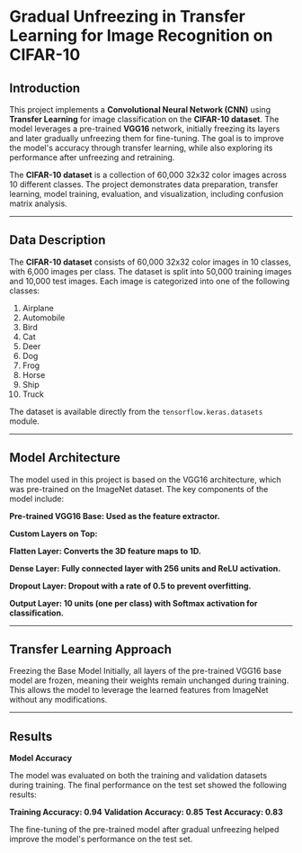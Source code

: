 # Gradual Unfreezing in Transfer Learning for Image Recognition on CIFAR-10

## Introduction

This project implements a **Convolutional Neural Network (CNN)** using **Transfer Learning** for image classification on the **CIFAR-10 dataset**. The model leverages a pre-trained **VGG16** network, initially freezing its layers and later gradually unfreezing them for fine-tuning. The goal is to improve the model's accuracy through transfer learning, while also exploring its performance after unfreezing and retraining.

The **CIFAR-10 dataset** is a collection of 60,000 32x32 color images across 10 different classes. The project demonstrates data preparation, transfer learning, model training, evaluation, and visualization, including confusion matrix analysis.

---

## Data Description

The **CIFAR-10 dataset** consists of 60,000 32x32 color images in 10 classes, with 6,000 images per class. The dataset is split into 50,000 training images and 10,000 test images. Each image is categorized into one of the following classes:

1. Airplane
2. Automobile
3. Bird
4. Cat
5. Deer
6. Dog
7. Frog
8. Horse
9. Ship
10. Truck

The dataset is available directly from the `tensorflow.keras.datasets` module.

---

## Model Architecture

The model used in this project is based on the VGG16 architecture, which was pre-trained on the ImageNet dataset. The key components of the model include:

**Pre-trained VGG16 Base: Used as the feature extractor.**

**Custom Layers on Top:**

**Flatten Layer: Converts the 3D feature maps to 1D.**

**Dense Layer: Fully connected layer with 256 units and ReLU activation.**

**Dropout Layer: Dropout with a rate of 0.5 to prevent overfitting.**

**Output Layer: 10 units (one per class) with Softmax activation for classification.**

---

## Transfer Learning Approach
Freezing the Base Model
Initially, all layers of the pre-trained VGG16 base model are frozen, meaning their weights remain unchanged during training. This allows the model to leverage the learned features from ImageNet without any modifications.

---

## Results

**Model Accuracy**

The model was evaluated on both the training and validation datasets during training. The final performance on the test set showed the following results:

**Training Accuracy: 0.94**
**Validation Accuracy: 0.85**
**Test Accuracy: 0.83**

The fine-tuning of the pre-trained model after gradual unfreezing helped improve the model's performance on the test set.
